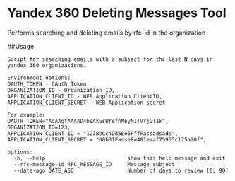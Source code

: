 # Yandex 360 Deleting Messages Tool
Performs searching and deleting emails by rfc-id in the organization

##Usage
```
Script for searching emails with a subject for the last N days in yandex 360 organizations.

Environment options:
OAUTH_TOKEN - OAuth Token,
ORGANIZATION_ID - Organization ID,
APPLICATION_CLIENT_ID - WEB Application ClientID,
APPLICATION_CLIENT_SECRET - WEB Application secret

For example:
OAUTH_TOKEN="AgAAgfAAAAD4beAkEsWrefhNeyN1TVYjGT1k",
ORGANIZATION_ID=123,
APPLICATION_CLIENT_ID = "123BbCc4Dd5Ee6FffFassadsads",
APPLICATION_CLIENT_SECRET = "00b31Fasse8a481eaaf75955c175a20f",

options:
  -h, --help                          show this help message and exit
  --rfc-message-id RFC_MESSAGE_ID     Message subject
  --date-ago DATE_AGO                 Number of days to review [0, 90]
```
